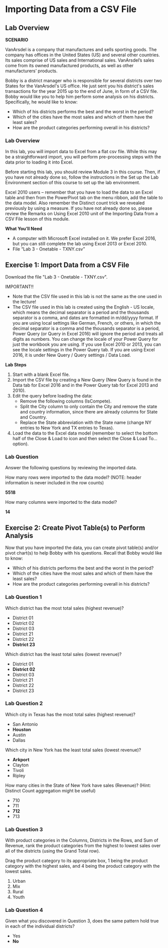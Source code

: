 # Importing Data from a CSV File

## Lab Overview

**SCENARIO**

VanArsdel is a company that manufactures and sells sporting goods. The company has offices in the United States (US) and several other countries. Its sales comprise of US sales and International sales. VanArsdel’s sales come from its owned manufactured products, as well as other manufacturers’ products. 

Bobby is a district manager who is responsible for several districts over two States for the VanArsdel's US office. He just sent you his district's sales transactions for the year 2015 up to the end of June, in form of a CSV file. Bobby would like you to help him perform some analysis on his districts. Specifically, he would like to know:

- Which of his districts performs the best and the worst in the period?
- Which of the cities have the most sales and which of them have the least sales?
- How are the product categories performing overall in his districts?

### Lab Overview

In this lab, you will import data to Excel from a flat csv file. While this may be a straightforward import, you will perform pre-processing steps with the data prior to loading it into Excel.

Before starting this lab, you should review Module 3 in this course. Then, if you have not already done so, follow the instructions in the Set up the Lab Environment section of this course to set up the lab environment.

Excel 2010 users – remember that you have to load the data to an Excel table and then from the PowerPivot tab on the menu ribbon, add the table to the data model.  Also remember the Distinct count trick we revealed previously by using a measure. If you have not already done so, please review the Remarks on Using Excel 2010 unit of the Importing Data from a CSV File lesson of this module. 

**What You’ll Need**

- A computer with Microsoft Excel installed on it. We prefer Excel 2016, but you can still complete the lab using Excel 2013 or Excel 2010.
- File “Lab 3 - Onetable - TXNY.csv”

## Exercise 1: Import Data from a CSV File

Download the file "Lab 3 - Onetable - TXNY.csv".

IMPORTANT!!

- Note that the CSV file used in this lab is not the same as the one used in the lecture!
- The CSV file used in this lab is created using the English - US locale, which means the decimal separator is a period and the thousands separator is a comma, and dates are formatted in m/dd/yyyy format. If you are using local settings like German, French, or others, in which the decimal separator is a comma and the thousands separator is a period, Power Query (or Query in Excel 2016) will ignore the period and treats all digits as numbers. You can change the locale of your Power Query for just the workbook you are using. If you use Excel 2010 or 2013, you can see the locale settings in the Power Query tab. If you are using Excel 2016, it is under New Query / Query settings / Data Load.

**Lab Steps**

1. Start with a blank Excel file.
2. Import the CSV file by creating a New Query (New Query is found in the Data tab for Excel 2016 and in the Power Query tab for Excel 2013 and 2010).
3. Edit the query before loading the data:
    - Remove the following columns (IsCompete).
    - Split the City column to only contain the City and remove the state and country information, since there are already columns for State and Country.
    - Replace the State abbreviation with the State name (change NY entries to New York and TX entries to Texas).
4. Load the data to the Excel data model (remember to select the bottom half of the Close & Load to icon and then select the Close & Load To... option).

### Lab Question

Answer the following questions by reviewing the imported data.

How many rows were imported to the data model? (NOTE: header information is never included in the row counts)

**5518**

How many columns were imported to the data model?

**14**

## Exercise 2: Create Pivot Table(s) to Perform Analysis

Now that you have imported the data, you can create pivot table(s) and/or pivot chart(s) to help Bobby with his questions. Recall that Bobby would like to know:

- Which of his districts performs the best and the worst in the period?
- Which of the cities have the most sales and which of them have the least sales?
- How are the product categories performing overall in his districts?

### Lab Question 1

Which district has the most total sales (highest revenue)?

- District 01
- District 02
- District 03
- District 21
- District 22
- **District 23**

Which district has the least total sales (lowest revenue)?

- District 01
- **District 02**
- District 03
- District 21
- District 22
- District 23

### Lab Question 2

Which city in Texas has the most total sales (highest revenue)?

- San Antonio
- **Houston**
- Austin
- Dallas

Which city in New York has the least total sales (lowest revenue)?

- **Arkport**
- Clayton
- Tivoli
- Ripley

How many cities in the State of New York have sales (Revenue)? (Hint: Distinct Count aggregation might be useful)

- 710
- 711
- **712**
- 713

### Lab Question 3

With product categories in the Columns, Districts in the Rows, and Sum of Revenue, rank the product categories from the highest to lowest sales over all of the districts (using the Grand Total row).

Drag the product category to its appropriate box, 1 being the product category with the highest sales, and 4 being the product category with the lowest sales.

1. Urban
2. Mix
3. Rural
4. Youth

### Lab Question 4

Given what you discovered in Question 3, does the same pattern hold true in each of the individual districts?

- Yes
- **No**